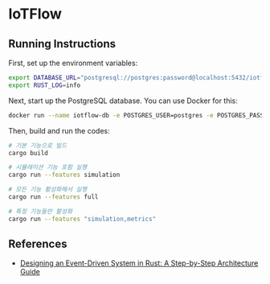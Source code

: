 # IoTFlow

## Running Instructions

First, set up the environment variables:
```bash
export DATABASE_URL="postgresql://postgres:password@localhost:5432/iotflow"
export RUST_LOG=info
```

Next, start up the PostgreSQL database. You can use Docker for this:
```bash
docker run --name iotflow-db -e POSTGRES_USER=postgres -e POSTGRES_PASSWORD=password -e POSTGRES_DB=iotflow -p 5432:5432 -d postgres:17
```

Then, build and run the codes:
```bash
# 기본 기능으로 빌드
cargo build

# 시뮬레이션 기능 포함 실행
cargo run --features simulation

# 모든 기능 활성화해서 실행
cargo run --features full

# 특정 기능들만 활성화
cargo run --features "simulation,metrics"
```

## References

- [Designing an Event-Driven System in Rust: A Step-by-Step Architecture Guide](https://medium.com/@kanishks772/designing-an-event-driven-system-in-rust-a-step-by-step-architecture-guide-18c0e8013e86)
